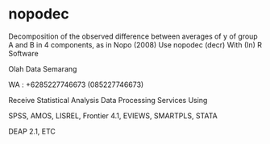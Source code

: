 # nopodec
Decomposition of the observed difference between averages of y of group A and B in 4 components, as in Nopo (2008) Use nopodec (decr) With (In) R Software

Olah Data Semarang

WA : +6285227746673 (085227746673)

Receive Statistical Analysis Data Processing Services Using

SPSS, AMOS, LISREL, Frontier 4.1, EVIEWS, SMARTPLS, STATA

DEAP 2.1, ETC
